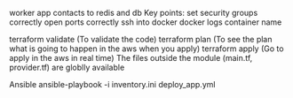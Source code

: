 worker app contacts to redis and db
Key points:
set security groups correctly 
open ports correctly
ssh into docker
docker logs container name


 terraform validate (To validate the code)
 terraform plan (To see the plan what is going to happen in the aws when you apply)
 terraform apply (Go to apply in the aws in real time)
 The files outside the module (main.tf, provider.tf) are globlly available

 Ansible
 ansible-playbook -i inventory.ini deploy_app.yml